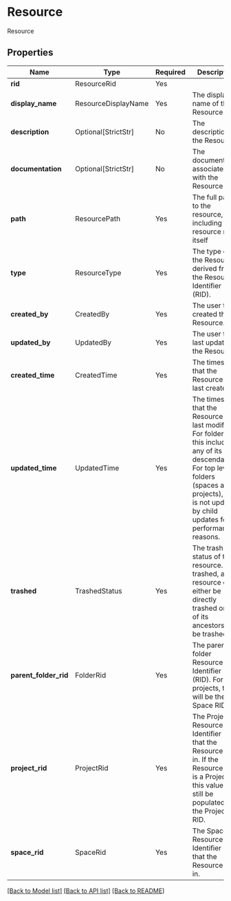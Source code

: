 # Resource

Resource

## Properties
| Name | Type | Required | Description |
| ------------ | ------------- | ------------- | ------------- |
**rid** | ResourceRid | Yes |  |
**display_name** | ResourceDisplayName | Yes | The display name of the Resource |
**description** | Optional[StrictStr] | No | The description of the Resource |
**documentation** | Optional[StrictStr] | No | The documentation associated with the Resource |
**path** | ResourcePath | Yes | The full path to the resource, including the resource name itself |
**type** | ResourceType | Yes | The type of the Resource derived from the Resource Identifier (RID). |
**created_by** | CreatedBy | Yes | The user that created the Resource. |
**updated_by** | UpdatedBy | Yes | The user that last updated the Resource. |
**created_time** | CreatedTime | Yes | The timestamp that the Resource was last created. |
**updated_time** | UpdatedTime | Yes | The timestamp that the Resource was last modified. For folders, this includes any of its descendants. For top level folders (spaces and projects), this is not updated by child updates for performance reasons.  |
**trashed** | TrashedStatus | Yes | The trash status of the resource. If trashed, a resource can either be directly trashed or one of its ancestors can be trashed.  |
**parent_folder_rid** | FolderRid | Yes | The parent folder Resource Identifier (RID). For projects, this will be the Space RID. |
**project_rid** | ProjectRid | Yes | The Project Resource Identifier (RID) that the Resource lives in. If the Resource itself is a Project, this value will still be populated with the Project RID.  |
**space_rid** | SpaceRid | Yes | The Space Resource Identifier (RID) that the Resource lives in.  |


[[Back to Model list]](../../../../README.md#models-v2-link) [[Back to API list]](../../../../README.md#apis-v2-link) [[Back to README]](../../../../README.md)

